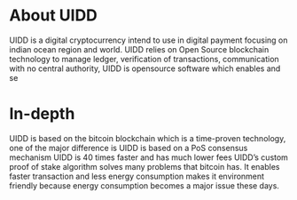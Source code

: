 # About UIDD
UIDD is a digital cryptocurrency intend to use in digital payment focusing on indian ocean region and world. UIDD relies on Open Source blockchain technology to manage ledger, verification of transactions, communication with no central authority, UIDD is opensource software which enables and se

# In-depth
UIDD is based on the bitcoin blockchain which is a time-proven technology, one of the major difference is UIDD is based on a PoS consensus mechanism 
UIDD is 40 times faster and has much lower fees
UIDD’s custom proof of stake algorithm solves many problems that bitcoin has. It enables faster transaction and less energy consumption makes it environment friendly because energy consumption becomes a major issue these days. 
